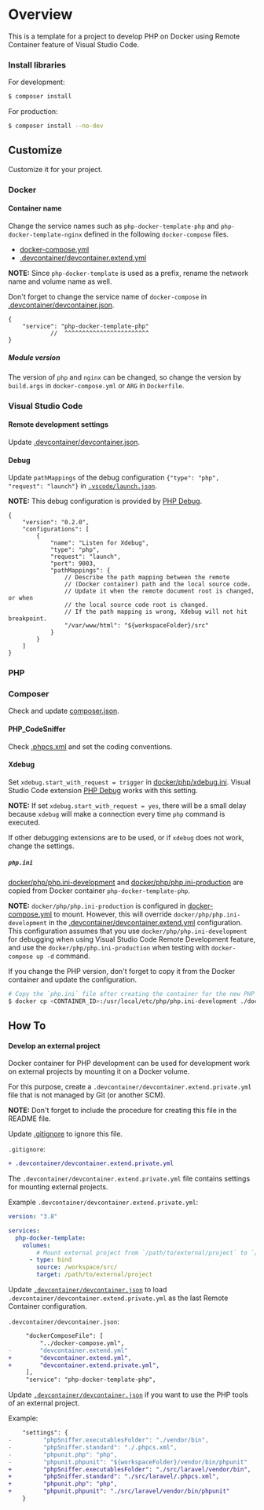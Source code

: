 # Overview

This is a template for a project to develop PHP on Docker using Remote Container
feature of Visual Studio Code.

### Install libraries

For development:

```bash
$ composer install
```

For production:

```bash
$ composer install --no-dev
```

## Customize

Customize it for your project.

### Docker

#### Container name

Change the service names such as `php-docker-template-php` and 
`php-docker-template-nginx` defined in the following `docker-compose` files.

* [docker-compose.yml](docker-compose.yml)
* [.devcontainer/devcontainer.extend.yml](.devcontainer/devcontainer.extend.yml)

**NOTE:** Since `php-docker-template` is used as a prefix, rename the network
name and volume name as well.

Don't forget to change the service name of `docker-compose` in
[.devcontainer/devcontainer.json](.devcontainer/devcontainer.json).

```json5
{
    "service": "php-docker-template-php"
            //  ^^^^^^^^^^^^^^^^^^^^^^^^
}
```

##### Module version

The version of `php` and `nginx` can be changed, so change the version by
`build.args` in `docker-compose.yml` or `ARG` in `Dockerfile`.

### Visual Studio Code

#### Remote development settings

Update [.devcontainer/devcontainer.json](.devcontainer/devcontainer.json).

#### Debug

Update `pathMappings` of the debug configuration
`{"type": "php", "request": "launch"}` in
[`.vscode/launch.json`](.vscode/launch.json).

**NOTE:** This debug configuration is provided by
[PHP Debug](https://marketplace.visualstudio.com/items?itemName=felixfbecker.php-debug).

```json5
{
    "version": "0.2.0",
    "configurations": [
        {
            "name": "Listen for Xdebug",
            "type": "php",
            "request": "launch",
            "port": 9003,
            "pathMappings": {
                // Describe the path mapping between the remote
                // (Docker container) path and the local source code.
                // Update it when the remote document root is changed, or when
                // the local source code root is changed.
                // If the path mapping is wrong, Xdebug will not hit breakpoint.
                "/var/www/html": "${workspaceFolder}/src"
            }
        }
    ]
}
```

### PHP

### Composer

Check and update [composer.json](composer.json).

#### PHP_CodeSniffer

Check [.phpcs.xml](./.phpcs.xml) and set the coding conventions.

#### Xdebug

Set `xdebug.start_with_request = trigger` in
[docker/php/xdebug.ini](docker/php/xdebug.ini).
Visual Studio Code extension
[PHP Debug](https://marketplace.visualstudio.com/items?itemName=felixfbecker.php-debug)
works with this setting.

**NOTE:**  If set `xdebug.start_with_request = yes`, there will be a small delay
because `xdebug` will make a connection every time `php` command is executed.

If other debugging extensions are to be used, or if `xdebug` does not work,
change the settings.

##### `php.ini`

[docker/php/php.ini-development](docker/php/php.ini-development) and 
[docker/php/php.ini-production](docker/php/php.ini-production) are copied from
Docker container `php-docker-template-php`.

**NOTE:** `docker/php/php.ini-production` is configured in
[docker-compose.yml](docker-compose.yml) to mount. However, this will override
`docker/php/php.ini-development` in the
[.devcontainer/devcontainer.extend.yml](.devcontainer/devcontainer.extend.yml)
configuration. This configuration assumes that you use
`docker/php/php.ini-development` for debugging when using  Visual Studio Code
Remote Development feature, and use the `docker/php/php.ini-production` when
testing with `docker-compose up -d` command.

If you change the PHP version, don't forget to copy it from the Docker container
and update the configuration.

```bash
# Copy the `php.ini` file after creating the container for the new PHP version.
$ docker cp <CONTAINER_ID>:/usr/local/etc/php/php.ini-development ./docker/php/
```

## How To

#### Develop an external project

Docker container for PHP development can be used for development work on
external projects by mounting it on a Docker volume.

For this purpose, create a `.devcontainer/devcontainer.extend.private.yml` file
that is not managed by Git (or another SCM).

**NOTE:** Don't forget to include the procedure for creating this file in the
README file.

Update [.gitignore](.gitignore) to ignore this file.

`.gitignore`:

```diff
+ .devcontainer/devcontainer.extend.private.yml
```

The `.devcontainer/devcontainer.extend.private.yml` file contains settings for
mounting external projects.

Example `.devcontainer/devcontainer.extend.private.yml`:

```yaml
version: "3.8"

services:
  php-docker-template:
    volumes:
        # Mount external project from `/path/to/external/project` to `/workspace/src/`.
      - type: bind
        source: /workspace/src/
        target: /path/to/external/project
```

Update [`.devcontainer/devcontainer.json`](`.devcontainer/devcontainer.json`) to
load `.devcontainer/devcontainer.extend.private.yml` as the last Remote Container
configuration.

`.devcontainer/devcontainer.json`:

```diff
     "dockerComposeFile": [
         "../docker-compose.yml",
-        "devcontainer.extend.yml"
+        "devcontainer.extend.yml",
+        "devcontainer.extend.private.yml",
     ],
     "service": "php-docker-template-php",
```

Update [`.devcontainer/devcontainer.json`](`.devcontainer/devcontainer.json`) if
you want to use the PHP tools of an external project.

Example:

```diff
    "settings": {
-         "phpSniffer.executablesFolder": "./vendor/bin",
-         "phpSniffer.standard": "./.phpcs.xml",
-         "phpunit.php": "php",
-         "phpunit.phpunit": "${workspaceFolder}/vendor/bin/phpunit"
+         "phpSniffer.executablesFolder": "./src/laravel/vendor/bin",
+         "phpSniffer.standard": "./src/laravel/.phpcs.xml",
+         "phpunit.php": "php",
+         "phpunit.phpunit": "./src/laravel/vendor/bin/phpunit"
    }
```
